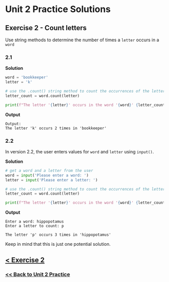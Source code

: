 # Unit 2 Practice Solutions

## **Exercise 2 - Count letters**

Use string methods to determine the number of times a `letter` occurs in a `word`

### **2.1**

**Solution**

```python
word = 'bookkeeper'
letter = 'k'

# use the .count() string method to count the occurrences of the letter in the word
letter_count = word.count(letter)

print(f"The letter '{letter}' occurs in the word '{word}' {letter_count} times.")
```

**Output**

    Output:
    The letter 'k' occurs 2 times in 'bookkeeper'

### **2.2**

In version 2.2, the user enters values for `word` and `letter` using `input()`.

**Solution**

```python
# get a word and a letter from the user
word = input('Please enter a word: ')
letter = input('Please enter a letter: ')

# use the .count() string method to count the occurrences of the letter in the word
letter_count = word.count(letter)

print(f"The letter '{letter}' occurs in the word '{word}' {letter_count} times.")
```

**Output**

    Enter a word: hippopotamus
    Enter a letter to count: p

    The letter 'p' occurs 3 times in 'hippopotamus'

Keep in mind that this is just one potential solution.

## [< Exercise 2](../exercise_2.md)

### [<< Back to Unit 2 Practice](/practice/unit_2/)